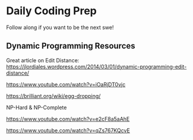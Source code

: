 # Daily Coding Prep

Follow along if you want to be the next swe!

## Dynamic Programming Resources

Great article on Edit Distance:
https://jlordiales.wordpress.com/2014/03/01/dynamic-programming-edit-distance/

https://www.youtube.com/watch?v=iOaRjDT0vjc

https://brilliant.org/wiki/egg-dropping/

NP-Hard & NP-Complete

https://www.youtube.com/watch?v=e2cF8a5aAhE

https://www.youtube.com/watch?v=qZs767KQcvE